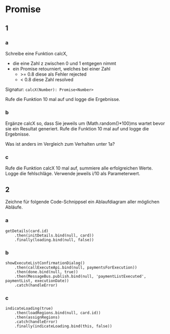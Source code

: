 # Promise

## 1 
### a
Schreibe eine Funktion calcX,
- die eine Zahl z zwischen 0 und 1 entgegen nimmt
- ein Promise retourniert, welches bei einer Zahl
     - \>= 0.8 diese als Fehler rejected
     - < 0.8 diese Zahl resolved
     
Signatur: `calcX(Number): Promise<Number>`

Rufe die Funktion 10 mal auf und logge die Ergebnisse.

### b
Ergänze calcX so, dass Sie jeweils um (Math.random()*100)ms wartet bevor sie ein Resultat generiert.
Rufe die Funktion 10 mal auf und logge die Ergebnisse.

Was ist anders im Vergleich zum Verhalten unter 1a?

### c
Rufe die Funktion calcX 10 mal auf, summiere alle erfolgreichen Werte. Logge die fehlschläge.
Verwende jeweils i/10 als Parameterwert.


## 2
Zeichne für folgende Code-Schnippsel ein Ablaufdiagram aller möglichen Abläufe.

### a
```
getDetails(card.id)
    .then(initDetails.bind(null, card))
    .finally(loading.bind(null, false))
```

### b
```
showExecuteListConfirmationDialog()
    .then(callExecuteApi.bind(null, paymentsForExecution))
    .then(done.bind(null, true))
    .then(MessageBus.publish.bind(null, 'paymentListExecuted', paymentList, executionDate))
    .catch(handleError)
```

### c
```
indicateLoading(true)
    .then(loadRegions.bind(null, card.id))
    .then(assignRegions)
    .catch(handleError)
    .finally(indicateLoading.bind(this, false))
```
